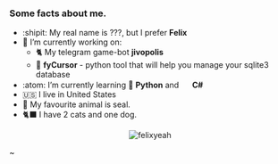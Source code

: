 ### Some facts about me.

<!--**felixyeahh/felixyeahh** is a ✨ _special_ ✨ repository because its `README.md` (this file) appears on your GitHub profile.-->

- :shipit: My real name is ???, but I prefer **Felix**
- 🔭 I’m currently working on:
  - 🐈 My telegram game-bot **jivopolis** 
  - 🔁 **fyCursor** - python tool that will help you manage your sqlite3 database
- :atom: I’m currently learning 🐍 **Python** and <img src="https://cdn.jsdelivr.net/gh/devicons/devicon/icons/csharp/csharp-original.svg" height=16 width=16/> **C#**
- :us: I live in United States
- 🦭 My favourite animal is seal.
- 🐈‍⬛ I have 2 cats and one dog. 

<p align="center"> <img src="https://github-readme-stats.vercel.app/api?username=felixyeahh&show_icons=true&theme=dracula&count_private=true&title_color=#000000&text_color=#CA0B0B&icon_color=#CA0B0B" alt="felixyeah" />


~
